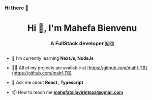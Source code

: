 ### Hi there 👋
<h1 align="center">Hi 👋, I'm Mahefa Bienvenu </h1>
<h3 align="center">A FullStack developer 🇲🇬</h3>

<p align="left"> <a href="https://twitter.com/" target="blank"><img src="https://img.shields.io/twitter/follow/?logo=twitter&style=for-the-badge" alt="" /></a> </p>

- 🌱 I’m currently learning **NextJs, NodeJs**

- 👨‍💻 All of my projects are available at [https://github.com/mahf-TB](https://github.com/mahf-TB)

- 💬 Ask me about **React , Typescript**

- 📫 How to reach me **mahefatsilavirintsoa@gmail.com**


<!--
![dxh31by0dui11](https://github.com/mahf-TB/mahf-TB/assets/110841675/fd163385-54ae-42ff-8272-28d4cd597ce0)


**mahf-TB/mahf-TB** is a ✨ _special_ ✨ repository because its `README.md` (this file) appears on your GitHub profile.

Here are some ideas to get you started:

- 🌱 I’m currently learning ...

- 🤔 I’m looking for help with ...
- 💬 Ask me about ...
- 📫 How to reach me: ...
- 😄 Pronouns: ...
- ⚡ Fun fact: ...
-->
